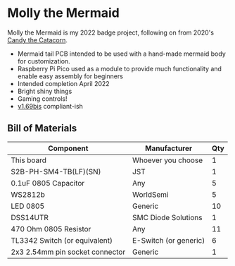 # Molly the Mermaid

Molly the Mermaid is my 2022 badge project, following on from 2020's [Candy the Catacorn](https://galaxyallie.space/Candy-the-Catacorn/).

- Mermaid tail PCB intended to be used with a hand-made mermaid body for customization.
- Raspberry Pi Pico used as a module to provide much functionality and enable easy assembly for beginners
- Intended completion April 2022
- Bright shiny things
- Gaming controls!
- [v1.69bis](https://hackaday.com/2019/03/20/introducing-the-shitty-add-on-v1-69bis-standard/) compliant-ish

## Bill of Materials

| Component                               | Manufacturer                 | Qty |
|-----------------------------------------|------------------------------|-----|
| This board                              | Whoever you choose           | 1   |
| S2B-PH-SM4-TB(LF)(SN)                   | JST                          | 1   |
| 0.1uF 0805 Capacitor                    | Any                          | 5   |
| WS2812b                                 | WorldSemi                    | 5   |
| LED 0805                                | Generic                      | 10  |
| DSS14UTR                                | SMC Diode Solutions          | 1   |
| 470 Ohm 0805 Resistor                   | Any                          | 11  |
| TL3342 Switch (or equivalent)           | E-Switch (or generic)        | 6   |
| 2x3 2.54mm pin socket connector         | Generic                      | 1   |
